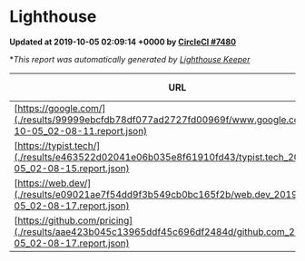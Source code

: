 
# Lighthouse

**Updated at 2019-10-05 02:09:14 +0000 by [CircleCI #7480](https://circleci.com/gh/ItinerisLtd/lighthouse-keeper-example/7480)**

**This report was automatically generated by [Lighthouse Keeper](https://github.com/itinerisltd/lighthouse-keeper)*

| URL | Performance | Accessibility | Best Practices | SEO | PWA | Updated At |
| --- | --- | --- | --- | --- | --- | --- |
| [https://google.com/](./results/99999ebcfdb78df077ad2727fd00969f/www.google.com_2019-10-05_02-08-11.report.json) | 0.95 | 0.86 | 0.93 | 0.83 | 0.56 | 2019-10-05T02:08:11.691Z |
| [https://typist.tech/](./results/e463522d02041e06b035e8f61910fd43/typist.tech_2019-10-05_02-08-15.report.json) |  |  |  |  |  | 2019-10-05T02:08:15.587Z |
| [https://web.dev/](./results/e09021ae7f54dd9f3b549cb0bc165f2b/web.dev_2019-10-05_02-08-17.report.json) | 0.9 | 0.9 | 1 | 0.96 | 1 | 2019-10-05T02:08:17.884Z |
| [https://github.com/pricing](./results/aae423b045c13965ddf45c696df2484d/github.com_2019-10-05_02-08-17.report.json) | 0.83 | 0.93 | 0.93 | 0.92 | 0.56 | 2019-10-05T02:08:17.588Z |
